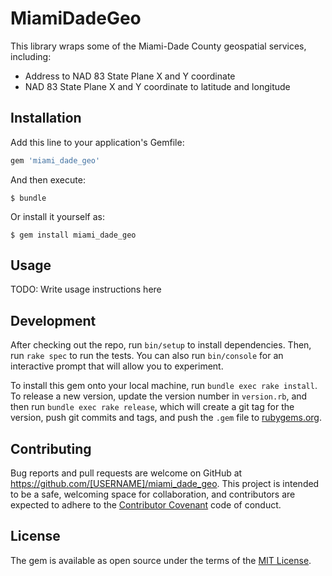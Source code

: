 # MiamiDadeGeo

This library wraps some of the Miami-Dade County geospatial services, including:

* Address to NAD 83 State Plane X and Y coordinate
* NAD 83 State Plane X and Y coordinate to latitude and longitude

## Installation

Add this line to your application's Gemfile:

```ruby
gem 'miami_dade_geo'
```

And then execute:

    $ bundle

Or install it yourself as:

    $ gem install miami_dade_geo

## Usage

TODO: Write usage instructions here

## Development

After checking out the repo, run `bin/setup` to install dependencies. Then, run `rake spec` to run the tests. You can also run `bin/console` for an interactive prompt that will allow you to experiment.

To install this gem onto your local machine, run `bundle exec rake install`. To release a new version, update the version number in `version.rb`, and then run `bundle exec rake release`, which will create a git tag for the version, push git commits and tags, and push the `.gem` file to [rubygems.org](https://rubygems.org).

## Contributing

Bug reports and pull requests are welcome on GitHub at https://github.com/[USERNAME]/miami_dade_geo. This project is intended to be a safe, welcoming space for collaboration, and contributors are expected to adhere to the [Contributor Covenant](http://contributor-covenant.org) code of conduct.


## License

The gem is available as open source under the terms of the [MIT License](http://opensource.org/licenses/MIT).
